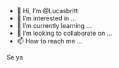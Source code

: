 - 👋 Hi, I’m @Lucasbritt
- 👀 I’m interested in ...
- 🌱 I’m currently learning ...
- 💞️ I’m looking to collaborate on ...
- 📫 How to reach me ...

<!---
Lucasbritt/Lucasbritt is a ✨ special ✨ repository because its `README.md` (this file) appears on your GitHub profile.
You can click the Preview link to take a look at your changes.
--->
Se ya
